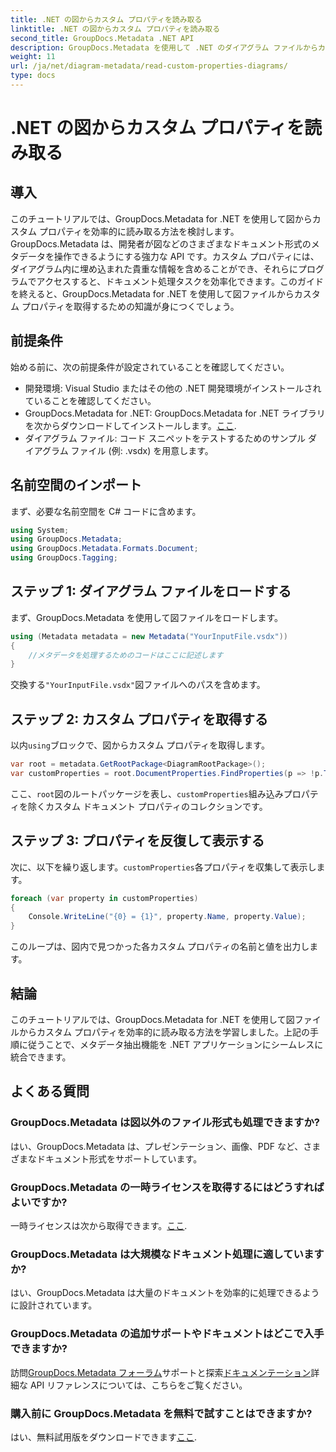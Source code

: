 ```yaml
---
title: .NET の図からカスタム プロパティを読み取る
linktitle: .NET の図からカスタム プロパティを読み取る
second_title: GroupDocs.Metadata .NET API
description: GroupDocs.Metadata を使用して .NET のダイアグラム ファイルからカスタム プロパティを抽出する方法を学びます。開発者向けの簡単なステップバイステップ ガイド。
weight: 11
url: /ja/net/diagram-metadata/read-custom-properties-diagrams/
type: docs
---
```

# .NET の図からカスタム プロパティを読み取る

## 導入
このチュートリアルでは、GroupDocs.Metadata for .NET を使用して図からカスタム プロパティを効率的に読み取る方法を検討します。 GroupDocs.Metadata は、開発者が図などのさまざまなドキュメント形式のメタデータを操作できるようにする強力な API です。カスタム プロパティには、ダイアグラム内に埋め込まれた貴重な情報を含めることができ、それらにプログラムでアクセスすると、ドキュメント処理タスクを効率化できます。このガイドを終えると、GroupDocs.Metadata for .NET を使用して図ファイルからカスタム プロパティを取得するための知識が身につくでしょう。
## 前提条件
始める前に、次の前提条件が設定されていることを確認してください。
- 開発環境: Visual Studio またはその他の .NET 開発環境がインストールされていることを確認してください。
-  GroupDocs.Metadata for .NET: GroupDocs.Metadata for .NET ライブラリを次からダウンロードしてインストールします。[ここ](https://releases.groupdocs.com/metadata/net/).
- ダイアグラム ファイル: コード スニペットをテストするためのサンプル ダイアグラム ファイル (例: .vsdx) を用意します。

## 名前空間のインポート
まず、必要な名前空間を C# コードに含めます。
```csharp
using System;
using GroupDocs.Metadata;
using GroupDocs.Metadata.Formats.Document;
using GroupDocs.Tagging;
```
## ステップ 1: ダイアグラム ファイルをロードする
まず、GroupDocs.Metadata を使用して図ファイルをロードします。
```csharp
using (Metadata metadata = new Metadata("YourInputFile.vsdx"))
{
    //メタデータを処理するためのコードはここに記述します
}
```
交換する`"YourInputFile.vsdx"`図ファイルへのパスを含めます。
## ステップ 2: カスタム プロパティを取得する
以内`using`ブロックで、図からカスタム プロパティを取得します。
```csharp
var root = metadata.GetRootPackage<DiagramRootPackage>();
var customProperties = root.DocumentProperties.FindProperties(p => !p.Tags.Contains(Tags.Document.BuiltIn));
```
ここ、`root`図のルートパッケージを表し、`customProperties`組み込みプロパティを除くカスタム ドキュメント プロパティのコレクションです。
## ステップ 3: プロパティを反復して表示する
次に、以下を繰り返します。`customProperties`各プロパティを収集して表示します。
```csharp
foreach (var property in customProperties)
{
    Console.WriteLine("{0} = {1}", property.Name, property.Value);
}
```
このループは、図内で見つかった各カスタム プロパティの名前と値を出力します。

## 結論
このチュートリアルでは、GroupDocs.Metadata for .NET を使用して図ファイルからカスタム プロパティを効率的に読み取る方法を学習しました。上記の手順に従うことで、メタデータ抽出機能を .NET アプリケーションにシームレスに統合できます。

## よくある質問
### GroupDocs.Metadata は図以外のファイル形式も処理できますか?
はい、GroupDocs.Metadata は、プレゼンテーション、画像、PDF など、さまざまなドキュメント形式をサポートしています。
### GroupDocs.Metadata の一時ライセンスを取得するにはどうすればよいですか?
一時ライセンスは次から取得できます。[ここ](https://purchase.groupdocs.com/temporary-license/).
### GroupDocs.Metadata は大規模なドキュメント処理に適していますか?
はい、GroupDocs.Metadata は大量のドキュメントを効率的に処理できるように設計されています。
### GroupDocs.Metadata の追加サポートやドキュメントはどこで入手できますか?
訪問[GroupDocs.Metadata フォーラム](https://forum.groupdocs.com/c/metadata/14)サポートと探索[ドキュメンテーション](https://tutorials.groupdocs.com/metadata/net/)詳細な API リファレンスについては、こちらをご覧ください。
### 購入前に GroupDocs.Metadata を無料で試すことはできますか?
はい、無料試用版をダウンロードできます[ここ](https://releases.groupdocs.com/).